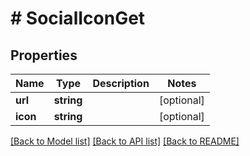 # # SocialIconGet

## Properties

Name | Type | Description | Notes
------------ | ------------- | ------------- | -------------
**url** | **string** |  | [optional] 
**icon** | **string** |  | [optional] 

[[Back to Model list]](../../README.md#documentation-for-models) [[Back to API list]](../../README.md#documentation-for-api-endpoints) [[Back to README]](../../README.md)


